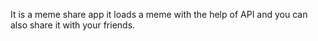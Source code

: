 It is a meme share app it loads a meme with the help of API and you can also share it with your friends.
